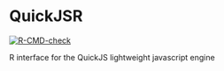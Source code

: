 # QuickJSR

<!-- badges: start -->
[![R-CMD-check](https://github.com/andrjohns/QuickJSR/actions/workflows/R-CMD-check.yaml/badge.svg)](https://github.com/andrjohns/QuickJSR/actions/workflows/R-CMD-check.yaml)
<!-- badges: end -->

R interface for the QuickJS lightweight javascript engine
